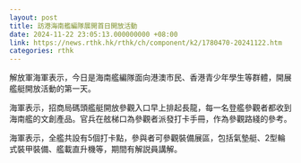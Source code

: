 ```yaml
---
layout: post
title: 訪港海南艦編隊展開首日開放活動
date: 2024-11-22 23:05:13.000000000 +08:00
link: https://news.rthk.hk/rthk/ch/component/k2/1780470-20241122.htm
categories: rthk
---
```


解放軍海軍表示，今日是海南艦編隊面向港澳市民、香港青少年學生等群體，開展艦艇開放活動的第一天。

海軍表示，招商局碼頭艦艇開放參觀入口早上排起長龍，每一名登艦參觀者都收到海南艦的文創產品。官兵在舷梯口為參觀者派發打卡手冊，作為參觀路綫的參考。

海軍表示，全艦共設有5個打卡點，參與者可參觀裝備展區，包括氣墊艇、2型輪式裝甲裝備、艦載直升機等，期間有解説員講解。
